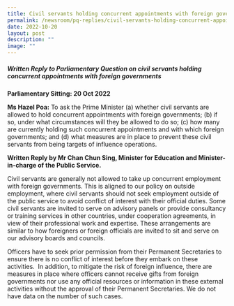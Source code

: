 ```yaml
---
title: Civil servants holding concurrent appointments with foreign governments
permalink: /newsroom/pq-replies/civil-servants-holding-concurrent-appointments-with-foreign-governments/
date: 2022-10-20
layout: post
description: ""
image: ""
---
```

##### Written Reply to Parliamentary Question on civil servants holding concurrent appointments with foreign governments

**Parliamentary Sitting: 20 Oct 2022**  
  
**Ms Hazel Poa:** To ask the Prime Minister (a) whether civil servants are allowed to hold concurrent appointments with foreign governments; (b) if so, under what circumstances will they be allowed to do so; (c) how many are currently holding such concurrent appointments and with which foreign governments; and (d) what measures are in place to prevent these civil servants from being targets of influence operations.  
  
**Written Reply by Mr Chan Chun Sing, Minister for Education and Minister-in-charge of the Public Service.**  
  
Civil servants are generally not allowed to take up concurrent employment with foreign governments. This is aligned to our policy on outside employment, where civil servants should not seek employment outside of the public service to avoid conflict of interest with their official duties. Some civil servants are invited to serve on advisory panels or provide consultancy or training services in other countries, under cooperation agreements, in view of their professional work and expertise. These arrangements are similar to how foreigners or foreign officials are invited to sit and serve on our advisory boards and councils.  
  
Officers have to seek prior permission from their Permanent Secretaries to ensure there is no conflict of interest before they embark on these activities.  In addition, to mitigate the risk of foreign influence, there are measures in place where officers cannot receive gifts from foreign governments nor use any official resources or information in these external activities without the approval of their Permanent Secretaries. We do not have data on the number of such cases.